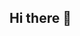 ## Hi there 👋

<!--
**a-caamano/a-caamano** is a ✨ _special_ ✨ repository because its `README.md` (this file) appears on your GitHub profile.

Here are some ideas to get you started:

- 🔭 I’m currently working on fun, personal projects!
- 🌱 I’m currently learning AI & ML.
- 👯 I’m looking to collaborate on something fun
- 🤔 I’m looking for help with learning Git.
- 💬 Ask me about ML.
- 📫 How to reach me: here
- 😄 Pronouns: He/him
- ⚡ Fun fact: I like reading, running & hiking.
-->
